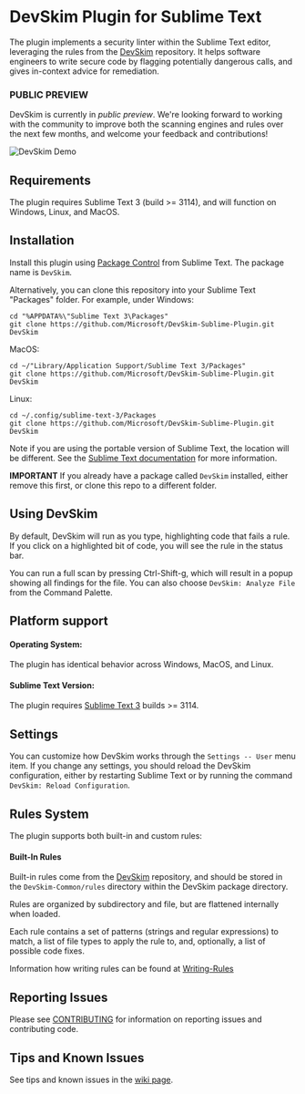 DevSkim Plugin for Sublime Text
===============================

The plugin implements a security linter within the Sublime Text editor, leveraging the rules from the [DevSkim](https://github.com/Microsoft/DevSkim)
repository. It helps software engineers to write secure code by flagging potentially dangerous calls, and gives in-context advice for remediation.

### PUBLIC PREVIEW

DevSkim is currently in *public preview*. We're looking forward to working with the community
to improve both the scanning engines and rules over the next few months, and welcome your feedback
and contributions!

![DevSkim Demo](https://github.com/Microsoft/DevSkim-Sublime-Plugin/raw/master/doc/DevSkim-Sublime-Demo-1.gif)

Requirements
--------------

The plugin requires Sublime Text 3 (build >= 3114), and will function on Windows, Linux, and MacOS.

Installation
------------

Install this plugin using [Package Control](https://packagecontrol.io/) from Sublime Text. The package name
is `DevSkim`.

Alternatively, you can clone this repository into your Sublime Text "Packages" folder. For example, under Windows:

```
cd "%APPDATA%\"Sublime Text 3\Packages"
git clone https://github.com/Microsoft/DevSkim-Sublime-Plugin.git DevSkim
```

MacOS:
```
cd ~/"Library/Application Support/Sublime Text 3/Packages"
git clone https://github.com/Microsoft/DevSkim-Sublime-Plugin.git DevSkim
```

Linux:
```
cd ~/.config/sublime-text-3/Packages
git clone https://github.com/Microsoft/DevSkim-Sublime-Plugin.git DevSkim
```

Note if you are using the portable version of Sublime Text, the location will be different. See the
[Sublime Text documentation](http://docs.sublimetext.info/en/latest/basic_concepts.html#the-data-directory) for more information.

**IMPORTANT** If you already have a package called `DevSkim` installed, either remove this first, or clone this repo to a different folder.

Using DevSkim
-------------

By default, DevSkim will run as you type, highlighting code that fails a rule. If you click on a highlighted bit of code, you will
see the rule in the status bar.

You can run a full scan by pressing Ctrl-Shift-g, which will result in a popup showing all findings for the file. You can also choose
`DevSkim: Analyze File` from the Command Palette.

Platform support
----------------

#### Operating System:

The plugin has identical behavior across Windows, MacOS, and Linux.

#### Sublime Text Version:

The plugin requires [Sublime Text 3](http://www.sublimetext.com/3) builds >= 3114.

Settings
--------
You can customize how DevSkim works through the `Settings -- User` menu item.
If you change any settings, you should reload the DevSkim configuration, either
by restarting Sublime Text or by running the command `DevSkim: Reload Configuration`.

Rules System
------------

The plugin supports both built-in and custom rules:

#### Built-In Rules

Built-in rules come from the [DevSkim](https://github.com/Microsoft/DevSkim) repository, and should be stored
in the `DevSkim-Common/rules` directory within the DevSkim package directory.

Rules are organized by subdirectory and file, but are flattened internally when loaded.

Each rule contains a set of patterns (strings and regular expressions) to match, a list of file types to
apply the rule to, and, optionally, a list of possible code fixes.

Information how writing rules can be found at
[Writing-Rules](https://github.com/Microsoft/DevSkim/wiki/Writing-Rules)

Reporting Issues
----------------
Please see [CONTRIBUTING](https://github.com/Microsoft/DevSkim-Sublime-Plugin/blob/master/CONTRIBUTING.md) for information on reporting issues and contributing code.

Tips and Known Issues
---------------------
See tips and known issues in the [wiki page](https://github.com/Microsoft/DevSkim-Sublime-Plugin/wiki/Tips-and-Known-Issues).
